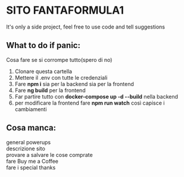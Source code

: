 # SITO FANTAFORMULA1
It's only a side project, feel free to use code and tell suggestions


## What to do if panic:
Cosa fare se si corrompe tutto(spero di no)
<ol>
<li>Clonare questa cartella</li>
<li>Mettere il .env con tutte le credenziali</li>
<li>Fare <b>npm i</b> sia per la backend sia per la frontend</li>
<li>Fare <b>ng build</b> per la frontend</li>
<li>Far partire tutto con <b>docker-compose up -d --build</b> nella backend</li>
<li>per modificare la frontend fare <b>npm run watch</b> così capisce i cambiamenti</li>
</ol>

## Cosa manca:
general powerups</br>
descrizione sito</br>
provare a salvare le cose comprate</br>
fare Buy me a Coffee</br>
fare i special thanks</br>